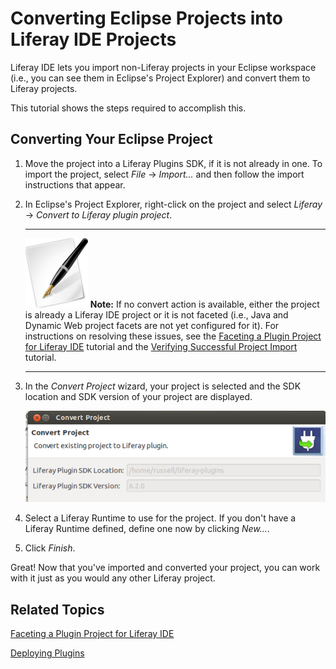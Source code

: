 # Converting Eclipse Projects into Liferay IDE Projects [](id=converting-eclipse-projects-into-liferay-ide-projec-lp-6-2-develop-tutorial)

Liferay IDE lets you import non-Liferay projects in your Eclipse workspace
(i.e., you can see them in Eclipse's Project Explorer) and convert them to
Liferay projects.

This tutorial shows the steps required to accomplish this. 

## Converting Your Eclipse Project

1.  Move the project into a Liferay Plugins SDK, if it is not already in one. 
    To import the project, select *File* &rarr; *Import...* and then follow the 
    import instructions that appear.

2.  In Eclipse's Project Explorer, right-click on the project and select
    *Liferay* &rarr; *Convert to Liferay plugin project*. 

    ---

    ![Note](../../images/tip-pen-paper.png) **Note:** If no convert action is
    available, either the project is already a Liferay IDE project or it is not
    faceted (i.e., Java and Dynamic Web project facets are not yet configured
    for it). For instructions on resolving these issues, see the
    [Faceting a Plugin Project for Liferay IDE](/tutorials/-/knowledge_base/faceting-a-plugin-project-for-liferay-ide-lp-6-2-develop-tutorial)
    tutorial and the 
    [Verifying Successful Project Import](/tutorials/-/knowledge_base/verifying-successful-project-import-lp-6-2-develop-tutorial)
    tutorial. 

    ---

3.  In the *Convert Project* wizard, your project is selected and the SDK
    location and SDK version of your project are displayed.

    ![Figure 1: The *Convert Project* wizard detects your Plugin's SDK's the location and version.](../../images/ide-convert-plugin-project.png)

4.  Select a Liferay Runtime to use for the project. If you don't have a
    Liferay Runtime defined, define one now by clicking *New...*. 

5.  Click *Finish*. 

Great! Now that you've imported and converted your project, you can work with it 
just as you would any other Liferay project.

## Related Topics 

[Faceting a Plugin Project for Liferay IDE](/tutorials/-/knowledge_base/faceting-a-plugin-project-for-liferay-ide-lp-6-2-develop-tutorial)

[Deploying Plugins](/tutorials/-/knowledge_base/deploying-plugins-lp-6-2-develop-tutorial)

